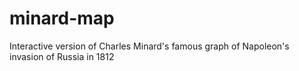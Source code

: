 # minard-map
Interactive version of Charles Minard's famous graph of Napoleon's invasion of Russia in 1812
